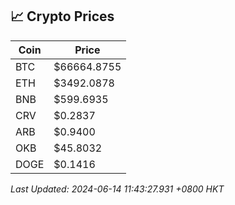 ## 📈 Crypto Prices

| Coin | Price |
| ---- | ----- |
| BTC | $66664.8755 |
| ETH | $3492.0878 |
| BNB | $599.6935 |
| CRV | $0.2837 |
| ARB | $0.9400 |
| OKB | $45.8032 |
| DOGE | $0.1416 |

_Last Updated: 2024-06-14 11:43:27.931 +0800 HKT_